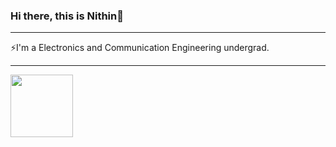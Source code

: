 ### Hi there, this is Nithin👋

<hr>

⚡I'm a Electronics and Communication Engineering undergrad.

<hr>

<div>
  <a href="https://github.com/nithinsoundar">
   <img align="center" height="100" src="https://github-readme-stats.vercel.app/api/top-langs/?username=nithinsoundar&layout=compact&langs_count=16&theme=dracula"/>
</div>
<!--
**nithinsoundar/nithinsoundar** is a ✨ _special_ ✨ repository because its `README.md` (this file) appears on your GitHub profile.

Here are some ideas to get you started:

- 🔭 I’m currently working on ...
- 🌱 I’m currently learning ...
- 👯 I’m looking to collaborate on ...
- 🤔 I’m looking for help with ...
- 💬 Ask me about ...
- 📫 How to reach me: ...
- 😄 Pronouns: ...
- ⚡ Fun fact: ...
-->
